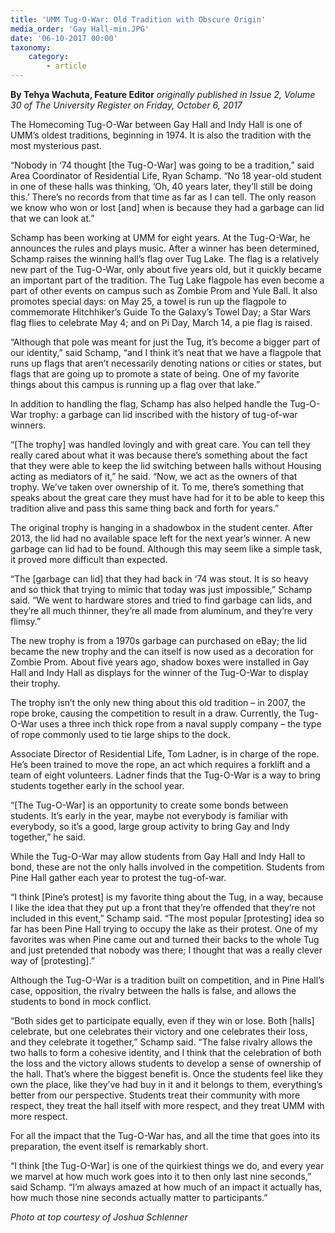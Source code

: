 ```yaml
---
title: 'UMM Tug-O-War: Old Tradition with Obscure Origin'
media_order: 'Gay Hall-min.JPG'
date: '06-10-2017 00:00'
taxonomy:
    category:
        - article
---
```


**By Tehya Wachuta, Feature Editor** _originally published in Issue 2, Volume 30 of The University Register on Friday, October 6, 2017_

The Homecoming Tug-O-War between Gay Hall and Indy Hall is one of UMM’s oldest traditions, beginning in 1974. It is also the tradition with the most mysterious past.

“Nobody in ‘74 thought [the Tug-O-War] was going to be a tradition,” said Area Coordinator of Residential Life, Ryan Schamp. “No 18 year-old student in one of these halls was thinking, ‘Oh, 40 years later, they’ll still be doing this.’ There’s no records from that time as far as I can tell. The only reason we know who won or lost [and] when is because they had a garbage can lid that we can look at.”

Schamp has been working at UMM for eight years. At the Tug-O-War, he announces the rules and plays music. After a winner has been determined, Schamp raises the winning hall’s flag over Tug Lake. The flag is a relatively new part of the Tug-O-War, only about five years old, but it quickly became an important part of the tradition. The Tug Lake flagpole has even become a part of other events on campus such as Zombie Prom and Yule Ball. It also promotes special days: on May 25, a towel is run up the flagpole to commemorate Hitchhiker’s Guide To the Galaxy’s Towel Day; a Star Wars flag flies to celebrate May 4; and on Pi Day, March 14, a pie flag is raised.

“Although that pole was meant for just the Tug, it’s become a bigger part of our identity,” said Schamp, “and I think it’s neat that we have a flagpole that runs up flags that aren’t necessarily denoting nations or cities or states, but flags that are going up to promote a state of being. One of my favorite things about this campus is running up a flag over that lake.”

In addition to handling the flag, Schamp has also helped handle the Tug-O-War trophy: a garbage can lid inscribed with the history of tug-of-war winners.

“[The trophy] was handled lovingly and with great care. You can tell they really cared about what it was because there’s something about the fact that they were able to keep the lid switching between halls without Housing acting as mediators of it,” he said. “Now, we act as the owners of that trophy. We’ve taken over ownership of it. To me, there’s something that speaks about the great care they must have had for it to be able to keep this tradition alive and pass this same thing back and forth for years.”

The original trophy is hanging in a shadowbox in the student center. After 2013, the lid had no available space left for the next year’s winner. A new garbage can lid had to be found. Although this may seem like a simple task, it proved more difficult than expected.

“The [garbage can lid] that they had back in ‘74 was stout. It is so heavy and so thick that trying to mimic that today was just impossible,” Schamp said. “We went to hardware stores and tried to find garbage can lids, and they’re all much thinner, they’re all made 
from aluminum, and they’re very flimsy.”

The new trophy is from a 1970s garbage can purchased on eBay; the lid became the new trophy and the can itself is now used as a decoration for Zombie Prom. About five years ago, shadow boxes were installed in Gay Hall and Indy Hall as displays for the winner of the Tug-O-War to display their trophy.

The trophy isn’t the only new thing about this old tradition – in 2007, the rope broke, causing the competition to result in a draw. 
Currently, the Tug-O-War uses a three inch thick rope from a naval supply company – the type of rope commonly used to tie large ships to the dock.

Associate Director of Residential Life, Tom Ladner, is in charge of the rope. He’s been trained to move the rope, an act which requires a forklift and a team of eight volunteers. Ladner finds that the Tug-O-War is a way to bring students together early in the school year.

“[The Tug-O-War] is an opportunity to create some bonds between students. It’s early in the year, maybe not everybody is familiar with everybody, so it’s a good, large group activity to bring Gay and Indy together,” he said.

While the Tug-O-War may allow students from Gay Hall and Indy Hall to bond, these are not the only halls involved in the competition. Students from Pine Hall gather each year to protest the tug-of-war.

“I think [Pine’s protest] is my favorite thing about the Tug, in a way, because I like the idea that they put up a front that they’re offended that they’re not included in this event,” Schamp said. “The most popular [protesting] idea so far has been Pine Hall trying to occupy the lake as their protest. One of my favorites was when Pine came out and turned their backs to the whole Tug and just pretended that nobody was there; I thought that was a really clever way of [protesting].”

Although the Tug-O-War is a tradition built on competition, and in Pine Hall’s case, opposition, the rivalry between the halls is false, and allows the students to bond in mock conflict.

“Both sides get to participate equally, even if they win or lose. Both [halls] celebrate, but one celebrates their victory and one celebrates their loss, and they celebrate it together,” Schamp said. “The false rivalry allows the two halls to form a cohesive identity, and I think that the celebration of both the loss and the victory allows students to develop a sense of ownership of the hall. That’s where the biggest benefit is. Once the students feel like they own the place, like they’ve had buy in it and it belongs to them, everything’s better from our perspective. Students treat their community with more respect, they treat the hall itself with more respect, and they treat UMM with more respect.

For all the impact that the Tug-O-War has, and all the time that goes into its preparation, the event itself is remarkably short.

“I think [the Tug-O-War] is one of the quirkiest things we do, and every year we marvel at how much work goes into it to then only last nine seconds,” said Schamp. “I’m always amazed at how much of an impact it actually has, how much those nine seconds actually matter to participants.”

_Photo at top courtesy of Joshua Schlenner_